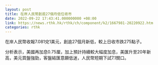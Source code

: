 ```yaml
---
layout: post
title: 在岸人民幣創逾27個月低位收市
date: 2022-09-22 17:43:41.000000000 +08:00
link: https://news.rthk.hk/rthk/ch/component/k2/1667981-20220922.htm
categories: rthk
---
```


在岸人民幣收報7.081兌1美元，創逾27個月新低，較上日收市跌275點子。

分析表示，美國再加息0.75厘，加上預計持續較大幅度加息，美匯升至20年新高，美元買盤強勁，客盤結匯意願低迷，人民幣短期下試7.1關口。
